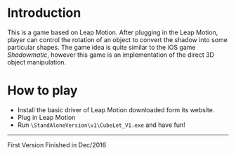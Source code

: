 # Introduction
This is a game based on Leap Motion. After plugging in the Leap Motion, player can control the rotation of an object to convert the shadow into some particular shapes. The game idea is quite similar to the iOS game *Shadowmatic*, however this game is an implementation of the direct 3D object manipulation.
# How to play
- Install the basic driver of Leap Motion downloaded form its website. 
- Plug in Leap Motion
- Run `\StandAloneVersion\v1\CubeLet_V1.exe` and have fun!
---
First Version Finished in Dec/2016
